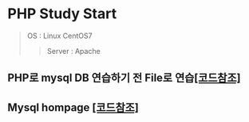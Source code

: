 # PHP Study Start
> OS : Linux CentOS7
> > Server : Apache

## PHP로 mysql DB 연습하기 전 File로 연습[[코드참조]](https://github.com/malvr00/php-study/tree/main/guestbook2)


## Mysql hompage [[코드참조]](https://github.com/malvr00/php-study/tree/main/mysql)
